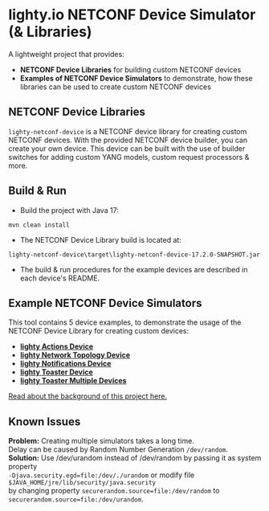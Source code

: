 # lighty.io NETCONF Device Simulator (& Libraries)

A lightweight project that provides:
- **NETCONF Device Libraries** for building custom NETCONF devices
- **Examples of NETCONF Device Simulators** to demonstrate, how these libraries can be used to create custom NETCONF devices

## NETCONF Device Libraries
`lighty-netconf-device` is a NETCONF device library for creating
custom NETCONF devices. With the provided NETCONF device builder,
you can create your own device. This device can be built with the use of builder switches for
adding custom YANG models, custom request processors & more.

## Build & Run
* Build the project with Java 17:
```
mvn clean install
```
* The NETCONF Device Library build is located at:

`lighty-netconf-device\target\lighty-netconf-device-17.2.0-SNAPSHOT.jar`

* The build & run procedures for the example devices are described in each device's README.

## Example NETCONF Device Simulators
This tool contains 5 device examples, to demonstrate the usage of the NETCONF Device Library for creating custom devices:
- [**lighty Actions Device**](./examples/devices/lighty-actions-device/README.md)
- [**lighty Network Topology Device**](./examples/devices/lighty-network-topology-device/README.md)
- [**lighty Notifications Device**](./examples/devices/lighty-notifications-device/README.md)
- [**lighty Toaster Device**](./examples/devices/lighty-toaster-device/README.md)
- [**lighty Toaster Multiple Devices**](./examples/devices/lighty-toaster-multiple-devices/README.md)

[Read about the background of this project here.](https://pantheon.tech/netconf-monitoring-get-schema/)

## Known Issues

**Problem:** Creating multiple simulators takes a long time.  
 Delay can be caused by Random Number Generation `/dev/random`.   
**Solution:** Use /dev/urandom instead of /dev/random by passing it as system property  
`-Djava.security.egd=file:/dev/./urandom` or modify file `$JAVA_HOME/jre/lib/security/java.security`  
by changing property `securerandom.source=file:/dev/random`
to `securerandom.source=file:/dev/urandom`.